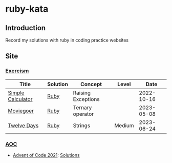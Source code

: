 # ruby-kata
## Introduction
Record my solutions with ruby in coding practice websites
## Site
### [Exercism](https://exercism.org/dashboard)
|Title|Solution|Concept|Level|Date|
|-----|--------|-------|-----|----|
|[Simple Calculator](https://exercism.org/tracks/ruby/exercises/simple-calculator)|[Ruby](https://github.com/wu790616/ruby-kata/blob/master/exercism/simple_calculator.rb)|Raising Exceptions||2022-10-16|
|[Moviegoer](https://exercism.org/tracks/ruby/exercises/moviegoer)|[Ruby](https://github.com/wu790616/ruby-kata/blob/master/exercism/moviegoer.rb)|Ternary operator||2023-05-08|
|[Twelve Days](https://exercism.org/tracks/ruby/exercises/twelve-days)|[Ruby](https://github.com/wu790616/ruby-kata/blob/master/exercism/twelve_days.rb)|Strings|Medium|2023-06-24|
### [AOC](https://adventofcode.com/)
- [Advent of Code 2021](https://adventofcode.com/2021): [Solutions](https://github.com/wu790616/ruby-kata/tree/master/aoc/aoc_2021)
